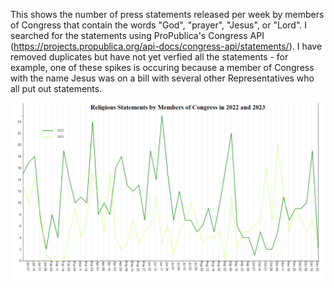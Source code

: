 This shows the number of press statements released per week by members of Congress that contain the words "God", "prayer", "Jesus", or "Lord". I searched for the statements using ProPublica's Congress API (https://projects.propublica.org/api-docs/congress-api/statements/). I have removed duplicates but have not yet verfied all the statements - for example, one of these spikes is occuring because a member of Congress with the name Jesus was on a bill with several other Representatives who all put out statements. 


![image](https://github.com/amandadunker/D3Spring24/blob/main/Homework%203/HW3.PNG)

